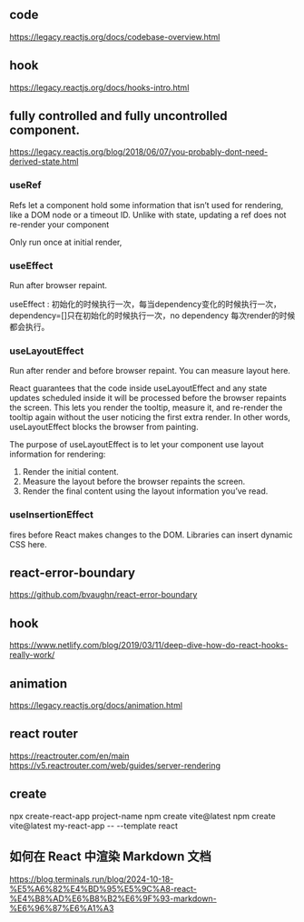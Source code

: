 ## code
https://legacy.reactjs.org/docs/codebase-overview.html
## hook
https://legacy.reactjs.org/docs/hooks-intro.html


##  fully controlled and fully uncontrolled component.
https://legacy.reactjs.org/blog/2018/06/07/you-probably-dont-need-derived-state.html

### useRef
Refs let a component hold some information that isn’t used for rendering, like a DOM node or a timeout ID. Unlike with state, updating a ref does not re-render your component

Only run once at initial render,


### useEffect
Run after browser repaint.

useEffect : 初始化的时候执行一次，每当dependency变化的时候执行一次，dependency=[]只在初始化的时候执行一次，no dependency 每次render的时候都会执行。

### useLayoutEffect
Run after render and before browser repaint. You can measure layout here.

React guarantees that the code inside useLayoutEffect and any state updates scheduled inside it will be processed before the browser repaints the screen. This lets you render the tooltip, measure it, and re-render the tooltip again without the user noticing the first extra render. In other words, useLayoutEffect blocks the browser from painting.

The purpose of useLayoutEffect is to let your component use layout information for rendering:

1. Render the initial content.
2. Measure the layout before the browser repaints the screen.
3. Render the final content using the layout information you’ve read.


### useInsertionEffect
fires before React makes changes to the DOM. Libraries can insert dynamic CSS here.

## react-error-boundary
https://github.com/bvaughn/react-error-boundary

## hook
https://www.netlify.com/blog/2019/03/11/deep-dive-how-do-react-hooks-really-work/

## animation
https://legacy.reactjs.org/docs/animation.html

## react router
https://reactrouter.com/en/main
https://v5.reactrouter.com/web/guides/server-rendering

## create

npx create-react-app project-name
npm create vite@latest
npm create vite@latest my-react-app -- --template react


## 如何在 React 中渲染 Markdown 文档
https://blog.terminals.run/blog/2024-10-18-%E5%A6%82%E4%BD%95%E5%9C%A8-react-%E4%B8%AD%E6%B8%B2%E6%9F%93-markdown-%E6%96%87%E6%A1%A3
